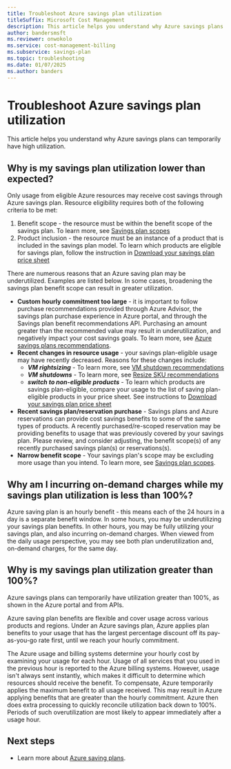 ```yaml
---
title: Troubleshoot Azure savings plan utilization
titleSuffix: Microsoft Cost Management
description: This article helps you understand why Azure savings plans can temporarily have utilization greater than 100% in usage reporting UIs and APIs.
author: bandersmsft
ms.reviewer: onwokolo
ms.service: cost-management-billing
ms.subservice: savings-plan
ms.topic: troubleshooting
ms.date: 01/07/2025
ms.author: banders
---
```


# Troubleshoot Azure savings plan utilization

This article helps you understand why Azure savings plans can temporarily have high utilization.

## Why is my savings plan utilization lower than expected?

Only usage from eligible Azure resources may receive cost savings through Azure savings plan. Resource eligibility requires both of the following criteria to be met:
1. Benefit scope - the resource must be within the benefit scope of the savings plan. To learn more, see [Savings plan scopes](scope-savings-plan.md)
2. Product inclusion - the resource must be an instance of a product that is included in the savings plan model. To learn which products are eligible for savings plan, follow the instruction in [Download your savings plan price sheet](download-savings-plan-price-sheet.md)

There are numerous reasons that an Azure saving plan may be underutilized. Examples are listed below. In some cases, broadening the savings plan benefit scope can result in greater utilization.
- **Custom hourly commitment too large** - it is important to follow purchase recommendations provided through Azure Advisor, the savings plan purchase experience in Azure portal, and through the Savings plan benefit recommendations API. Purchasing an amount greater than the recommended value may result in underutilization, and negatively impact your cost savings goals. To learn more, see [Azure savings plans recommendations](purchase-recommendations.md).
- **Recent changes in resource usage** - your savings plan-eligible usage may have recently decreased. Reasons for these changes include:
  - ***VM rightsizing*** - To learn more, see [VM shutdown recommendations](/azure/advisor/advisor-cost-recommendations#shutdown-recommendations)
  - ***VM shutdowns*** - To learn more, see [Resize SKU recommendations](/azure/advisor/advisor-cost-recommendations#resize-sku-recommendations)
  - ***switch to non-eligible products*** - To learn which products are savings plan-eligible, compare your usage to the list of saving plan-eligible products in your price sheet. See instructions to [Download your savings plan price sheet](download-savings-plan-price-sheet.md)
- **Recent savings plan/reservation purchase** - Savings plans and Azure reservations can provide cost savings benefits to some of the same types of products. A recently purchased/re-scoped reservation may be providing benefits to usage that was previously covered by your savings plan. Please review, and consider adjusting, the benefit scope(s) of any recently purchased savings plan(s) or reservations(s).
- **Narrow benefit scope** - Your savings plan's scope may be excluding more usage than you intend. To learn more, see [Savings plan scopes](scope-savings-plan.md).

## Why am I incurring on-demand charges while my savings plan utilization is less than 100%?

Azure saving plan is an hourly benefit - this means each of the 24 hours in a day is a separate benefit window. In some hours, you may be underutilizing your savings plan benefits. In other hours, you may be fully utilizing your savings plan, and also incurring on-demand charges. When viewed from the daily usage perspective, you may see both plan underutilization and, on-demand charges, for the same day.

## Why is my savings plan utilization greater than 100%?

Azure savings plans can temporarily have utilization greater than 100%, as shown in the Azure portal and from APIs.

Azure saving plan benefits are flexible and cover usage across various products and regions. Under an Azure savings plan, Azure applies plan benefits to your usage that has the largest percentage discount off its pay-as-you-go rate first, until we reach your hourly commitment.

The Azure usage and billing systems determine your hourly cost by examining your usage for each hour. Usage of all services that you used in the previous hour is reported to the Azure billing systems. However, usage isn't always sent instantly, which makes it difficult to determine which resources should receive the benefit. To compensate, Azure temporarily applies the maximum benefit to all usage received. This may result in Azure applying benefits that are greater than the hourly commitment. Azure then does extra processing to quickly reconcile utilization back down to 100%. Periods of such overutilization are most likely to appear immediately after a usage hour.

## Next steps

- Learn more about [Azure saving plans](index.yml).

